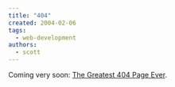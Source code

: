 ```yaml
---
title: "404"
created: 2004-02-06
tags:
  - web-development
authors:
  - scott
---
```


Coming very soon: [The Greatest 404 Page Ever](http://spaceninja.local/404.html).

